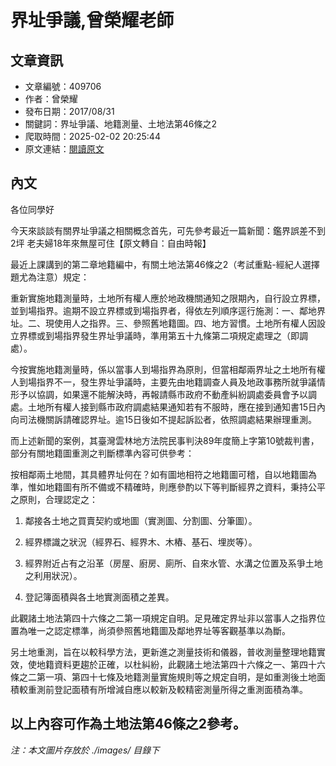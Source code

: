 # 界址爭議,曾榮耀老師

## 文章資訊
- 文章編號：409706
- 作者：曾榮耀
- 發布日期：2017/08/31
- 關鍵詞：界址爭議、地籍測量、土地法第46條之2
- 爬取時間：2025-02-02 20:25:44
- 原文連結：[閱讀原文](https://real-estate.get.com.tw/Columns/detail.aspx?no=409706)

## 內文
各位同學好

今天來談談有關界址爭議之相關概念首先，可先參考最近一篇新聞：鑑界誤差不到2坪 老夫婦18年來無屋可住【原文轉自：自由時報】

最近上課講到的第二章地籍編中，有關土地法第46條之2（考試重點-經紀人選擇題尤為注意）規定：

重新實施地籍測量時，土地所有權人應於地政機關通知之限期內，自行設立界標，並到場指界。逾期不設立界標或到場指界者，得依左列順序逕行施測：一、鄰地界址。二、現使用人之指界。三、參照舊地籍圖。四、地方習慣。土地所有權人因設立界標或到場指界發生界址爭議時，準用第五十九條第二項規定處理之（即調處）。

今按實施地籍測量時，係以當事人到場指界為原則，但當相鄰兩界址之土地所有權人到場指界不一，發生界址爭議時，主要先由地籍調查人員及地政事務所就爭議情形予以協調，如果還不能解決時，再報請縣市政府不動產糾紛調處委員會予以調處。土地所有權人接到縣市政府調處結果通知若有不服時，應在接到通知書15日內向司法機關訴請確認界址。逾15日後如不提起訴訟者，依照調處結果辦理重測。

而上述新聞的案例，其臺灣雲林地方法院民事判決89年度簡上字第10號裁判書，部分有關地籍圖重測之判斷標準內容可供參考：

按相鄰兩土地間，其具體界址何在？如有圖地相符之地籍圖可稽，自以地籍圖為準，惟如地籍圖有所不備或不精確時，則應參酌以下等判斷經界之資料，秉持公平之原則，合理認定之：

1. 鄰接各土地之買賣契約或地圖（實測圖、分割圖、分筆圖）。

2. 經界標識之狀況（經界石、經界木、木樁、基石、埋炭等）。

3. 經界附近占有之沿革（房屋、廚房、廁所、自來水管、水溝之位置及系爭土地之利用狀況）。

4. 登記簿面積與各土地實測面積之差異。

此觀諸土地法第四十六條之二第一項規定自明。足見確定界址非以當事人之指界位置為唯一之認定標準，尚須參照舊地籍圖及鄰地界址等客觀基準以為斷。

另土地重測，旨在以較科學方法，更新進之測量技術和儀器，普收測量整理地籍實效，使地籍資料更趨於正確，以杜糾紛，此觀諸土地法第四十六條之一、第四十六條之二第一項、第四十七條及地籍測量實施規則等之規定自明，是如重測後土地面積較重測前登記面積有所增減自應以較新及較精密測量所得之重測面積為準。

以上內容可作為土地法第46條之2參考。
---
*注：本文圖片存放於 ./images/ 目錄下*
